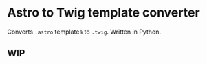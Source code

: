 # Astro to Twig template converter

Converts `.astro` templates to `.twig`. Written in Python.

## WIP
